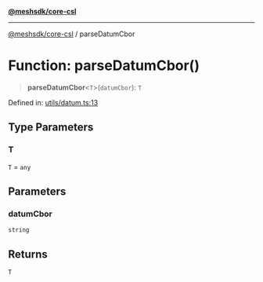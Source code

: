 [**@meshsdk/core-csl**](../README.md)

***

[@meshsdk/core-csl](../globals.md) / parseDatumCbor

# Function: parseDatumCbor()

> **parseDatumCbor**\<`T`\>(`datumCbor`): `T`

Defined in: [utils/datum.ts:13](https://github.com/MeshJS/mesh/blob/1abde1553cbd7cf2cf4e40197fc0de9e4a7d0f49/packages/mesh-core-csl/src/utils/datum.ts#L13)

## Type Parameters

### T

`T` = `any`

## Parameters

### datumCbor

`string`

## Returns

`T`
